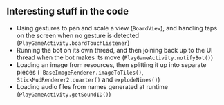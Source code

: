## Interesting stuff in the code

- Using gestures to pan and scale a view (`BoardView`), and handling
  taps on the screen when no gesture is detected
  (`PlayGameActivity.boardTouchListener`)
- Running the bot on its own thread, and then joining back up to the UI
  thread when the bot makes its move (`PlayGameActivity.notifyBot()`)
- Loading an image from resources, then splitting it up into separate
  pieces (` BaseImageRenderer.imageToTiles()`,
  `StickMudRenderer2.quarter()` and `explodeNines()`)
- Loading audio files from names generated at runtime
  (`PlayGameActivity.getSoundID()`)
